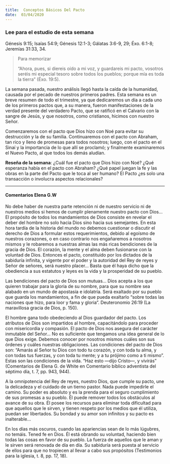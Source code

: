 ```yaml
---
title:  Conceptos Básicos Del Pacto
date:  03/04/2020
---
```


### Lee para el estudio de esta semana
Génesis 9:15; Isaías 54:9; Génesis 12:1-3; Gálatas 3:6-9, 29; Éxo. 6:1-8; Jeremías 31:33, 34.

> <p>Para memorizar</p>
> “Ahora, pues, si diereis oído a mi voz, y guardareis mi pacto, vosotros seréis mi especial tesoro sobre todos los pueblos; porque mía es toda la tierra” (Éxo. 19:5).

La semana pasada, nuestro análisis llegó hasta la caída de la humanidad, causada por el pecado de nuestros primeros padres. Esta semana es un breve resumen de todo el trimestre, ya que dedicaremos un día a cada uno de los primeros pactos que, a su manera, fueron manifestaciones de la verdad presente del verdadero Pacto, que se ratificó en el Calvario con la sangre de Jesús, y que nosotros, como cristianos, hicimos con nuestro Señor.

Comenzaremos con el pacto que Dios hizo con Noé para evitar su destrucción y la de su familia. Continuaremos con el pacto con Abraham, tan rico y lleno de promesas para todos nosotros; luego, con el pacto en el Sinaí y la importancia de lo que allí se proclamó; y finalmente examinaremos el Nuevo Pacto, al que todos los demás aludían.

**Reseña de la semana**: ¿Cuál fue el pacto que Dios hizo con Noé? ¿Qué esperanza había en el pacto con Abraham? ¿Qué papel juegan la fe y las obras en la parte del Pacto que le toca al ser humano? El Pacto ¿es solo una transacción o involucra aspectos relacionales?

---

#### Comentarios Elena G.W

No debe haber de nuestra parte retención ni de nuestro servicio ni de nuestros medios si hemos de cumplir plenamente nuestro pacto con Dios… El propósito de todos los mandamientos de Dios consiste en revelar el deber del hombre no solo hacia Dios sino hacia sus semejantes. En esta hora tardía de la historia del mundo no debemos cuestionar o discutir el derecho de Dios a formular estos requerimientos, debido al egoísmo de nuestros corazones, o en caso contrario nos engañaremos a nosotros mismos y le robaremos a nuestras almas las más ricas bendiciones de la gracia de Dios. El corazón, la mente y el alma deben fusionarse con la voluntad de Dios. Entonces el pacto, constituido por los dictados de la sabiduría infinita, y vigente por el poder y la autoridad del Rey de reyes y Señor de señores, será nuestro placer… Basta que él haya dicho que la obediencia a sus estatutos y leyes es la vida y la prosperidad de su pueblo.

Las bendiciones del pacto de Dios son mutuas… Dios acepta a los que quieren trabajar para la gloria de su nombre, para que su nombre sea alabado en un mundo de apostasía e idolatría. Será exaltado por su pueblo que guarda los mandamientos, a fin de que pueda exaltarlo “sobre todas las naciones que hizo, para loor y fama y gloria”. Deuteronomio 26:19 (La maravillosa gracia de Dios, p. 150).

El hombre gana todo obedeciendo al Dios guardador del pacto. Los atributos de Dios son impartidos al hombre, capacitándolo para proceder con misericordia y compasión. El pacto de Dios nos asegura del carácter inmutable del Señor… No es suficiente que tengamos una idea general de lo que Dios exige. Debemos conocer por nosotros mismos cuáles son sus órdenes y cuáles nuestras obligaciones. Las condiciones del pacto de Dios son: “Amarás al Señor tu Dios con todo tu corazón, y con toda tu alma, y con todas tus fuerzas, y con toda tu mente; y a tu prójimo como a ti mismo”. Estas son las condiciones de la vida. “Haz esto —dijo Cristo—, y vivirás” (Comentarios de Elena G. de White en Comentario bíblico adventista del séptimo día, t. 7, pp. 943, 944).

A la omnipotencia del Rey de reyes, nuestro Dios, que cumple su pacto, une la delicadeza y el cuidado de un tierno pastor. Nada puede impedirle el camino. Su poder es absoluto y es la prenda para el seguro cumplimiento de sus promesas a su pueblo. Él puede remover todos los obstáculos al avance de su obra. Él posee los recursos para eliminar toda dificultad para que aquellos que le sirven, y tienen respeto por los medios que él utiliza, puedan ser libertados. Su bondad y su amor son infinitos y su pacto es inalterable…

En los días más oscuros, cuando las apariencias sean de lo más lúgubres, no temáis. Tened fe en Dios. Él está obrando su voluntad, haciendo bien todas las cosas en favor de su pueblo. La fuerza de aquellos que le aman y le sirven será renovada de día en día. Su sabiduría será puesta al servicio de ellos para que no tropiecen al llevar a cabo sus propósitos (Testimonios para la iglesia, t. 8, pp. 17, 18).